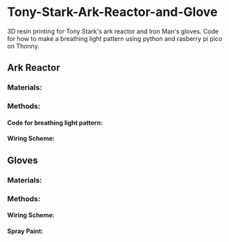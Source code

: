 # Tony-Stark-Ark-Reactor-and-Glove

3D resin printing for Tony Stark's ark reactor and Iron Man's gloves. Code for how to make a breathing light pattern using python and rasberry pi pico on Thonny.


## Ark Reactor

### Materials:

### Methods:
#### Code for breathing light pattern:

#### Wiring Scheme:


## Gloves
### Materials:

### Methods:
#### Wiring Scheme:
#### Spray Paint:
